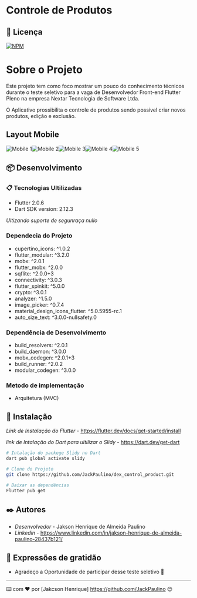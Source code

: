 # Controle de Produtos

## 📄 Licença

[![NPM](https://img.shields.io/npm/l/react)](https://github.com/JackPaulino/dex_control_product/blob/main/LICENSE)

# Sobre o Projeto

Este projeto tem como foco mostrar um pouco do conhecimento técnicos durante o teste seletivo para a vaga  de Desenvolvedor Front-end Flutter Pleno na empresa Nextar Tecnologia de Software Ltda.

O Aplicativo prossibilita o controle de produtos sendo possivel criar novos produtos, edição e exclusão.

## Layout Mobile
![Mobile 1](https://github.com/JackPaulino/dex_control_product/blob/main/assets/images/print/Splash.jpg)![Mobile 2](https://github.com/JackPaulino/dex_control_product/blob/main/assets/images/print/login.jpg)![Mobile 3](https://github.com/JackPaulino/dex_control_product/blob/main/assets/images/print/home-3.jpg)![Mobile 4](https://github.com/JackPaulino/dex_control_product/blob/main/assets/images/print/home-1.jpg)![Mobile 5](https://github.com/JackPaulino/dex_control_product/blob/main/assets/images/print/home-2.jpg)


## 📦 Desenvolvimento


### 📋 Tecnologias Ultilizadas

- Flutter 2.0.6
- Dart SDK version: 2.12.3

*Ultizando suporte de segunraça nullo*

 ### Dependecia do Projeto

   - cupertino_icons: ^1.0.2
   - flutter_modular: ^3.2.0
   - mobx: ^2.0.1
   - flutter_mobx: ^2.0.0
   - sqflite: ^2.0.0+3
   - connectivity: ^3.0.3
   - flutter_spinkit: ^5.0.0
   - crypto: ^3.0.1
   - analyzer: ^1.5.0
   - image_picker: ^0.7.4
   - material_design_icons_flutter: ^5.0.5955-rc.1
   - auto_size_text: ^3.0.0-nullsafety.0

 ### Dependência de Desenvolvimento

   - build_resolvers: ^2.0.1
   - build_daemon: ^3.0.0
   - mobx_codegen: ^2.0.1+3
   - build_runner: ^2.0.2
   - modular_codegen: ^3.0.0 

 ### Metodo de implementação

   - Arquitetura (MVC)

## 🔧 Instalação

 
 *Link de Instalação do Flutter* - https://flutter.dev/docs/get-started/install
 
 *link de Intalação do Dart para ultilizar o Slidy* - https://dart.dev/get-dart

```bash
# Intalação do packege Slidy no Dart 
dart pub global activate slidy

# Clone do Projeto 
git clone https://github.com/JackPaulino/dex_control_product.git

# Baixar as dependências 
Flutter pub get
```

## ✒️ Autores

 * *Desenvolvedor* - Jakson Henrique de Almeida Paulino
 * *Linkedin* - https://www.linkedin.com/in/jakson-henrique-de-almeida-paulino-28437b121/

## 🎁 Expressões de gratidão

 * Agradeço a Oportunidade de participar desse teste seletivo 📢

---
⌨️ com ❤️ por [Jakcson Henrique] https://github.com/JackPaulino 😊
